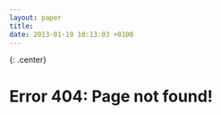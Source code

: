 ```yaml
---
layout: paper
title:
date: 2013-01-19 10:13:03 +0100
---
```


{: .center}
# Error 404: Page not found!
